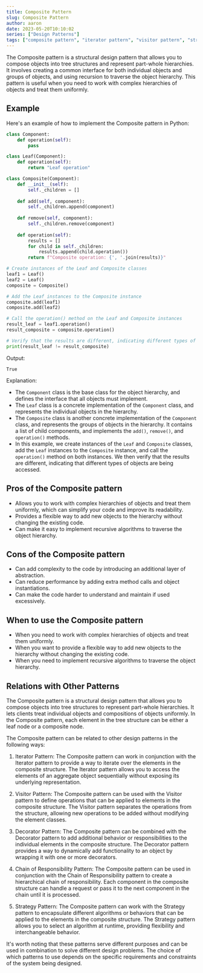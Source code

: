 ```yaml
---
title: Composite Pattern
slug: Composite Pattern
author: aaron
date: 2023-05-20T10:10:02
series: ["Design Patterns"]
tags: ["composite pattern", "iterator pattern", "visitor pattern", "strategy pattern", "decorator pattern", "chain of responsibility pattern"]
---
```



The Composite pattern is a structural design pattern that allows you to compose objects into tree structures and represent part-whole hierarchies. It involves creating a common interface for both individual objects and groups of objects, and using recursion to traverse the object hierarchy. This pattern is useful when you need to work with complex hierarchies of objects and treat them uniformly.

## Example

Here's an example of how to implement the Composite pattern in Python:

```python
class Component:
    def operation(self):
        pass

class Leaf(Component):
    def operation(self):
        return "Leaf operation"

class Composite(Component):
    def __init__(self):
        self._children = []
    
    def add(self, component):
        self._children.append(component)
    
    def remove(self, component):
        self._children.remove(component)
    
    def operation(self):
        results = []
        for child in self._children:
            results.append(child.operation())
        return f"Composite operation: {', '.join(results)}"

# Create instances of the Leaf and Composite classes
leaf1 = Leaf()
leaf2 = Leaf()
composite = Composite()

# Add the Leaf instances to the Composite instance
composite.add(leaf1)
composite.add(leaf2)

# Call the operation() method on the Leaf and Composite instances
result_leaf = leaf1.operation()
result_composite = composite.operation()

# Verify that the results are different, indicating different types of objects
print(result_leaf != result_composite)
```

Output:
```
True
```

Explanation:
- The `Component` class is the base class for the object hierarchy, and defines the interface that all objects must implement.
- The `Leaf` class is a concrete implementation of the `Component` class, and represents the individual objects in the hierarchy.
- The `Composite` class is another concrete implementation of the `Component` class, and represents the groups of objects in the hierarchy. It contains a list of child components, and implements the `add()`, `remove()`, and `operation()` methods.
- In this example, we create instances of the `Leaf` and `Composite` classes, add the `Leaf` instances to the `Composite` instance, and call the `operation()` method on both instances. We then verify that the results are different, indicating that different types of objects are being accessed.

## Pros of the Composite pattern

- Allows you to work with complex hierarchies of objects and treat them uniformly, which can simplify your code and improve its readability.
- Provides a flexible way to add new objects to the hierarchy without changing the existing code.
- Can make it easy to implement recursive algorithms to traverse the object hierarchy.

## Cons of the Composite pattern

- Can add complexity to the code by introducing an additional layer of abstraction.
- Can reduce performance by adding extra method calls and object instantiations.
- Can make the code harder to understand and maintain if used excessively.

## When to use the Composite pattern

- When you need to work with complex hierarchies of objects and treat them uniformly.
- When you want to provide a flexible way to add new objects to the hierarchy without changing the existing code.
- When you need to implement recursive algorithms to traverse the object hierarchy.

## Relations with Other Patterns

The Composite pattern is a structural design pattern that allows you to compose objects into tree structures to represent part-whole hierarchies. It lets clients treat individual objects and compositions of objects uniformly. In the Composite pattern, each element in the tree structure can be either a leaf node or a composite node.

The Composite pattern can be related to other design patterns in the following ways:

1. Iterator Pattern: The Composite pattern can work in conjunction with the Iterator pattern to provide a way to iterate over the elements in the composite structure. The Iterator pattern allows you to access the elements of an aggregate object sequentially without exposing its underlying representation.

2. Visitor Pattern: The Composite pattern can be used with the Visitor pattern to define operations that can be applied to elements in the composite structure. The Visitor pattern separates the operations from the structure, allowing new operations to be added without modifying the element classes.

3. Decorator Pattern: The Composite pattern can be combined with the Decorator pattern to add additional behavior or responsibilities to the individual elements in the composite structure. The Decorator pattern provides a way to dynamically add functionality to an object by wrapping it with one or more decorators.

4. Chain of Responsibility Pattern: The Composite pattern can be used in conjunction with the Chain of Responsibility pattern to create a hierarchical chain of responsibility. Each component in the composite structure can handle a request or pass it to the next component in the chain until it is processed.

5. Strategy Pattern: The Composite pattern can work with the Strategy pattern to encapsulate different algorithms or behaviors that can be applied to the elements in the composite structure. The Strategy pattern allows you to select an algorithm at runtime, providing flexibility and interchangeable behavior.

It's worth noting that these patterns serve different purposes and can be used in combination to solve different design problems. The choice of which patterns to use depends on the specific requirements and constraints of the system being designed.
